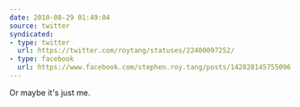 ```yaml
---
date: 2010-08-29 01:49:04
source: twitter
syndicated:
- type: twitter
  url: https://twitter.com/roytang/statuses/22400097252/
- type: facebook
  url: https://www.facebook.com/stephen.roy.tang/posts/142828145755096
---
```


Or maybe it's just me.